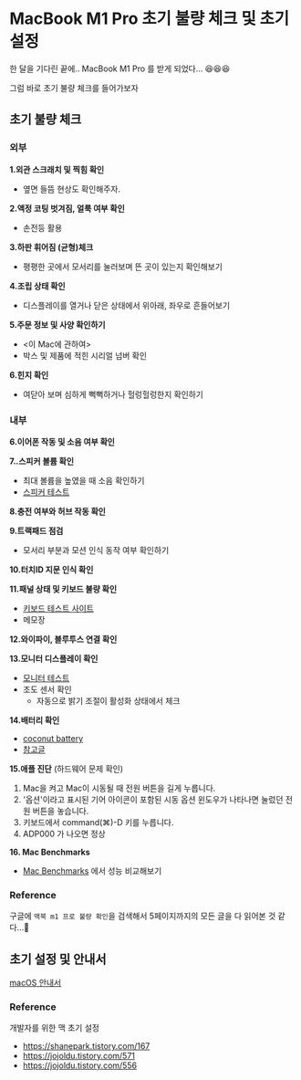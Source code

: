 # MacBook M1 Pro 초기 불량 체크 및 초기 설정

한 달을 기다린 끝에.. MacBook M1 Pro 를 받게 되었다... 😆😆😆

그럼 바로 초기 불량 체크를 들어가보자

## 초기 불량 체크

### 외부

**1.외관 스크래치 및 찍힘 확인**

- 옆면 들뜸 현상도 확인해주자.

**2.액정 코팅 벗겨짐, 얼룩 여부 확인**

- 손전등 활용

**3.하판 휘어짐 (균형)체크**

- 평평한 곳에서 모서리를 눌러보며 뜬 곳이 있는지 확인해보기

**4.조립 상태 확인**

- 디스플레이를 열거나 닫은 상태에서 위아래, 좌우로 흔들어보기

**5.주문 정보 및 사양 확인하기**

- <이 Mac에 관하여>
- 박스 및 제품에 적힌 시리얼 넘버 확인

**6.힌지 확인**

- 여닫아 보며 심하게 뻑뻑하거나 헐렁헐렁한지 확인하기

### 내부

**6.이어폰 작동 및 소음 여부 확인**

**7..스피커 볼륨 확인**

- 최대 볼륨을 높였을 때 소음 확인하기
- [스피커 테스트](https://www.audiocheck.net/audiotests_stereo.php)

**8.충전 여부와 허브 작동 확인**

**9.트랙패드 점검**

- 모서리 부분과 모션 인식 동작 여부 확인하기

**10.터치ID 지문 인식 확인**

**11.패널 상태 및 키보드 불량 확인**

- [키보드 테스트 사이트](https://keyboardchecker.com/)
- 메모장

**12.와이파이, 블루투스 연결 확인**

**13.모니터 디스플레이 확인**

- [모니터 테스트](https://www.monitor.co.kr/a/1/)
- 조도 센서 확인
  - 자동으로 밝기 조절이 활성화 상태에서 체크

**14.배터리 확인**

- [coconut battery](https://www.coconut-flavour.com/coconutbattery/)
- [참고글](https://hello-imawesome.tistory.com/15)

**15.애플 진단** (하드웨어 문제 확인)

1. Mac을 켜고 Mac이 시동될 때 전원 버튼을 길게 누릅니다.
2. '옵션'이라고 표시된 기어 아이콘이 포함된 시동 옵션 윈도우가 나타나면 눌렀던 전원 버튼을 놓습니다.
3. 키보드에서 command(⌘)-D 키를 누릅니다.
4. ADP000 가 나오면 정상

**16. Mac Benchmarks**

- [Mac Benchmarks](https://browser.geekbench.com/mac-benchmarks) 에서 성능 비교해보기

### Reference

구글에 `맥북 m1 프로 불량 확인`을 검색해서 5페이지까지의 모든 글을 다 읽어본 것 같다...👀

## 초기 설정 및 안내서

[macOS 안내서](https://subicura.com/mac/)

### Reference

개발자를 위한 맥 초기 설정

- <https://shanepark.tistory.com/167>
- <https://jojoldu.tistory.com/571>
- <https://jojoldu.tistory.com/556>
